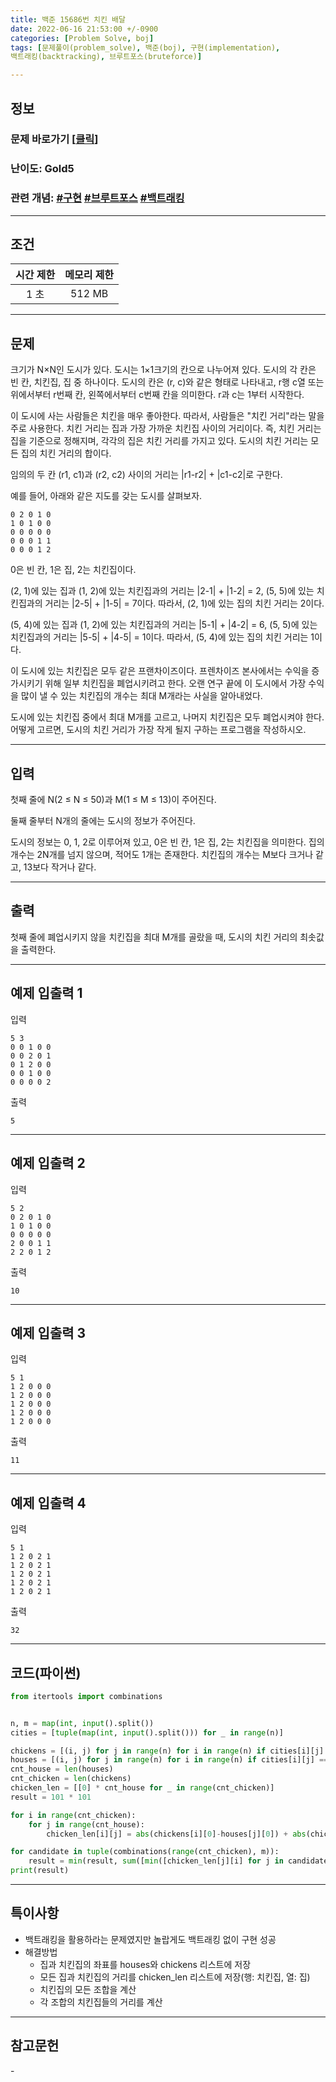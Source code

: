 ```yaml
---
title: 백준 15686번 치킨 배달
date: 2022-06-16 21:53:00 +/-0900
categories: [Problem Solve, boj]
tags: [문제풀이(problem_solve), 백준(boj), 구현(implementation), 
백트래킹(backtracking), 브루트포스(bruteforce)]

---
```

## 정보
### 문제 바로가기 [[클릭](https://www.acmicpc.net/problem/15686)]
### 난이도: Gold5
### 관련 개념: [#구현](https://www.acmicpc.net/problemset?sort=ac_desc&algo=102) [#브루트포스](https://www.acmicpc.net/problemset?sort=ac_desc&algo=125) [#백트래킹](https://www.acmicpc.net/problemset?sort=ac_desc&algo=5)

---
## 조건

시간 제한|메모리 제한
:---:|:---:
1 초|512 MB

---
## 문제
크기가 N×N인 도시가 있다. 도시는 1×1크기의 칸으로 나누어져 있다. 도시의 각 칸은 빈 칸, 치킨집, 집 중 하나이다. 도시의 칸은 (r, c)와 같은 형태로 나타내고, r행 c열 또는 위에서부터 r번째 칸, 왼쪽에서부터 c번째 칸을 의미한다. r과 c는 1부터 시작한다.

이 도시에 사는 사람들은 치킨을 매우 좋아한다. 따라서, 사람들은 "치킨 거리"라는 말을 주로 사용한다. 치킨 거리는 집과 가장 가까운 치킨집 사이의 거리이다. 즉, 치킨 거리는 집을 기준으로 정해지며, 각각의 집은 치킨 거리를 가지고 있다. 도시의 치킨 거리는 모든 집의 치킨 거리의 합이다.

<p>임의의 두 칸 (r1, c1)과 (r2, c2) 사이의 거리는 |r1-r2| + |c1-c2|로 구한다.</p>

예를 들어, 아래와 같은 지도를 갖는 도시를 살펴보자.

```
0 2 0 1 0
1 0 1 0 0
0 0 0 0 0
0 0 0 1 1
0 0 0 1 2
```

0은 빈 칸, 1은 집, 2는 치킨집이다.

<p>(2, 1)에 있는 집과 (1, 2)에 있는 치킨집과의 거리는 |2-1| + |1-2| = 2, (5, 5)에 있는 치킨집과의 거리는 |2-5| + |1-5| = 7이다. 따라서, (2, 1)에 있는 집의 치킨 거리는 2이다.</p>

<p>(5, 4)에 있는 집과 (1, 2)에 있는 치킨집과의 거리는 |5-1| + |4-2| = 6, (5, 5)에 있는 치킨집과의 거리는 |5-5| + |4-5| = 1이다. 따라서, (5, 4)에 있는 집의 치킨 거리는 1이다.</p>

이 도시에 있는 치킨집은 모두 같은 프랜차이즈이다. 프렌차이즈 본사에서는 수익을 증가시키기 위해 일부 치킨집을 폐업시키려고 한다. 오랜 연구 끝에 이 도시에서 가장 수익을 많이 낼 수 있는  치킨집의 개수는 최대 M개라는 사실을 알아내었다.

도시에 있는 치킨집 중에서 최대 M개를 고르고, 나머지 치킨집은 모두 폐업시켜야 한다. 어떻게 고르면, 도시의 치킨 거리가 가장 작게 될지 구하는 프로그램을 작성하시오.

---
## 입력
첫째 줄에 N(2 ≤ N ≤ 50)과 M(1 ≤ M ≤ 13)이 주어진다.

둘째 줄부터 N개의 줄에는 도시의 정보가 주어진다.

도시의 정보는 0, 1, 2로 이루어져 있고, 0은 빈 칸, 1은 집, 2는 치킨집을 의미한다. 집의 개수는 2N개를 넘지 않으며, 적어도 1개는 존재한다. 치킨집의 개수는 M보다 크거나 같고, 13보다 작거나 같다.

---
## 출력
첫째 줄에 폐업시키지 않을 치킨집을 최대 M개를 골랐을 때, 도시의 치킨 거리의 최솟값을 출력한다.

---
## 예제 입출력 1
입력
```
5 3
0 0 1 0 0
0 0 2 0 1
0 1 2 0 0
0 0 1 0 0
0 0 0 0 2
```

출력
```
5
```

---
## 예제 입출력 2
입력
```
5 2
0 2 0 1 0
1 0 1 0 0
0 0 0 0 0
2 0 0 1 1
2 2 0 1 2
```

출력
```
10
```

---
## 예제 입출력 3
입력
```
5 1
1 2 0 0 0
1 2 0 0 0
1 2 0 0 0
1 2 0 0 0
1 2 0 0 0
```

출력
```
11
```

---
## 예제 입출력 4
입력
```
5 1
1 2 0 2 1
1 2 0 2 1
1 2 0 2 1
1 2 0 2 1
1 2 0 2 1
```

출력
```
32
```

---
## 코드(파이썬)
```python
from itertools import combinations


n, m = map(int, input().split())
cities = [tuple(map(int, input().split())) for _ in range(n)]

chickens = [(i, j) for j in range(n) for i in range(n) if cities[i][j] == 2]
houses = [(i, j) for j in range(n) for i in range(n) if cities[i][j] == 1]
cnt_house = len(houses)
cnt_chicken = len(chickens)
chicken_len = [[0] * cnt_house for _ in range(cnt_chicken)]
result = 101 * 101

for i in range(cnt_chicken):
    for j in range(cnt_house):
        chicken_len[i][j] = abs(chickens[i][0]-houses[j][0]) + abs(chickens[i][1]-houses[j][1])

for candidate in tuple(combinations(range(cnt_chicken), m)):
    result = min(result, sum([min([chicken_len[j][i] for j in candidate]) for i in range(cnt_house)]))
print(result)

```

---
## 특이사항
- 백트래킹을 활용하라는 문제였지만 놀랍게도 백트래킹 없이 구현 성공
- 해결방법
  - 집과 치킨집의 좌표를 houses와 chickens 리스트에 저장
  - 모든 집과 치킨집의 거리를 chicken_len 리스트에 저장(행: 치킨집, 열: 집)
  - 치킨집의 모든 조합을 계산
  - 각 조합의 치킨집들의 거리를 계산

---
## 참고문헌
\-
